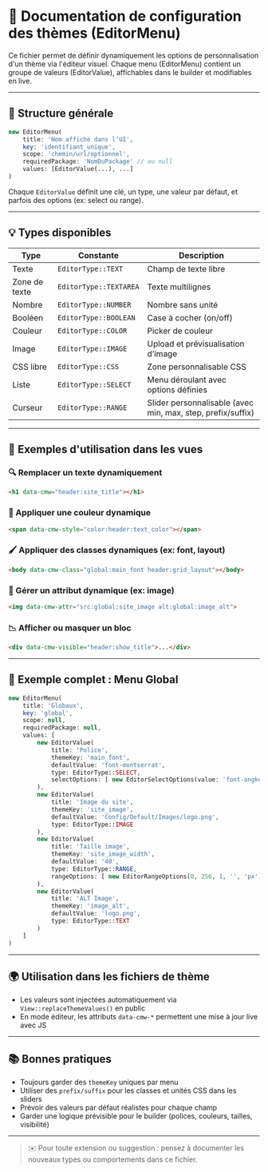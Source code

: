 # 📄 Documentation de configuration des thèmes (EditorMenu)

Ce fichier permet de définir dynamiquement les options de personnalisation d'un thème via l'éditeur visuel.
Chaque menu (EditorMenu) contient un groupe de valeurs (EditorValue), affichables dans le builder et modifiables en live.

---

## 🔖 Structure générale

```php
new EditorMenu(
    title: 'Nom affiché dans l’UI',
    key: 'identifiant_unique',
    scope: 'chemin/url/optionnel',
    requiredPackage: 'NomDuPackage' // ou null
    values: [EditorValue(...), ...]
)
```

Chaque `EditorValue` définit une clé, un type, une valeur par défaut, et parfois des options (ex: select ou range).

---

## 💡 Types disponibles

| Type         | Constante                | Description                                                                 |
|--------------|---------------------------|-----------------------------------------------------------------------------|
| Texte        | `EditorType::TEXT`        | Champ de texte libre                                                        |
| Zone de texte| `EditorType::TEXTAREA`    | Texte multilignes                                                          |
| Nombre       | `EditorType::NUMBER`      | Nombre sans unité                                                         |
| Booléen      | `EditorType::BOOLEAN`     | Case à cocher (on/off)                                                  |
| Couleur      | `EditorType::COLOR`       | Picker de couleur                                                          |
| Image        | `EditorType::IMAGE`       | Upload et prévisualisation d’image                                       |
| CSS libre    | `EditorType::CSS`         | Zone personnalisable CSS                                                   |
| Liste        | `EditorType::SELECT`      | Menu déroulant avec options définies                                     |
| Curseur      | `EditorType::RANGE`       | Slider personnalisable (avec min, max, step, prefix/suffix)               |

---

## 🎨 Exemples d'utilisation dans les vues

### 🔍 Remplacer un texte dynamiquement
```html
<h1 data-cmw="header:site_title"></h1>
```

### 🌈 Appliquer une couleur dynamique
```html
<span data-cmw-style="color:header:text_color"></span>
```

### 🖌️ Appliquer des classes dynamiques (ex: font, layout)
```html
<body data-cmw-class="global:main_font header:grid_layout"></body>
```

### 🚀 Gérer un attribut dynamique (ex: image)
```html
<img data-cmw-attr="src:global:site_image alt:global:image_alt">
```

### 📉 Afficher ou masquer un bloc
```html
<div data-cmw-visible="header:show_title">...</div>
```

---

## 🔄 Exemple complet : Menu Global
```php
new EditorMenu(
    title: 'Globaux',
    key: 'global',
    scope: null,
    requiredPackage: null,
    values: [
        new EditorValue(
            title: 'Police',
            themeKey: 'main_font',
            defaultValue: 'font-montserrat',
            type: EditorType::SELECT,
            selectOptions: [ new EditorSelectOptions(value: 'font-angkor', text: 'Angkor'), ... ]
        ),
        new EditorValue(
            title: 'Image du site',
            themeKey: 'site_image',
            defaultValue: 'Config/Default/Images/logo.png',
            type: EditorType::IMAGE
        ),
        new EditorValue(
            title: 'Taille image',
            themeKey: 'site_image_width',
            defaultValue: '40',
            type: EditorType::RANGE,
            rangeOptions: [ new EditorRangeOptions(0, 256, 1, '', 'px') ]
        ),
        new EditorValue(
            title: 'ALT Image',
            themeKey: 'image_alt',
            defaultValue: 'logo.png',
            type: EditorType::TEXT
        )
    ]
)
```

---

## 🌍 Utilisation dans les fichiers de thème

- Les valeurs sont injectées automatiquement via `View::replaceThemeValues()` en public
- En mode éditeur, les attributs `data-cmw-*` permettent une mise à jour live avec JS

---

## 📚 Bonnes pratiques

- Toujours garder des `themeKey` uniques par menu
- Utiliser des `prefix/suffix` pour les classes et unités CSS dans les sliders
- Prévoir des valeurs par défaut réalistes pour chaque champ
- Garder une logique prévisible pour le builder (polices, couleurs, tailles, visibilité)

---

> ✉️ Pour toute extension ou suggestion : pensez à documenter les nouveaux types ou comportements dans ce fichier.